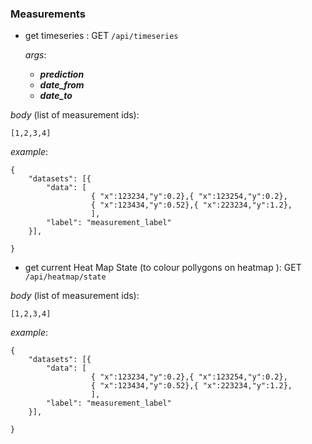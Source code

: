 
### Measurements ### 

* get timeseries : GET `/api/timeseries` 
  
  *args*:      
    * ***prediction***
    * ***date_from***
    * ***date_to***


*body* (list of measurement ids): 
 ```
 [1,2,3,4]
 ```
 
*example*:
```
{
	"datasets": [{
		"data": [
                  { "x":123234,"y":0.2},{ "x":123254,"y":0.2},
                  { "x":123434,"y":0.52},{ "x":223234,"y":1.2},
                  ],
		"label": "measurement_label"
	}],
 
}
```
* get current Heat Map State (to colour pollygons on heatmap ): GET `/api/heatmap/state` 
  
  <!-- *args*:      
    * prediction -->


*body* (list of measurement ids): 
 ```
 [1,2,3,4]
 ```
 
*example*:
```
{
	"datasets": [{
		"data": [
                  { "x":123234,"y":0.2},{ "x":123254,"y":0.2},
                  { "x":123434,"y":0.52},{ "x":223234,"y":1.2},
                  ],
		"label": "measurement_label"
	}],
 
}
```